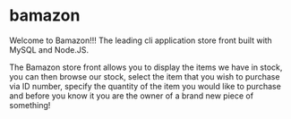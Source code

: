 # bamazon

Welcome to Bamazon!!! The leading cli application store front built with MySQL and Node.JS. 

The Bamazon store front allows you to display the items we have in stock, you can then browse our stock, select the item that you wish to purchase via ID number, specify the quantity of the item you would like to purchase and before you know it you are the owner of a brand new piece of something!


      

      
